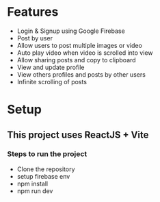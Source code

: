 # Features
- Login & Signup using Google Firebase
- Post by user 
- Allow users to post multiple images or video
- Auto play video when video is scrolled into view 
- Allow sharing posts and copy to clipboard
- View and update profile
- View others profiles and posts by other users
- Infinite scrolling of posts

# Setup
## This project uses ReactJS + Vite
### Steps to run the project
- Clone the repository
- setup firebase env
- npm install
- npm run dev 
